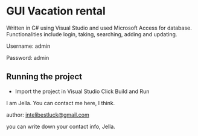 # GUI Vacation rental
Written in C# using Visual Studio and used Microsoft Access for database. 
Functionalities include login, taking, searching, adding and updating.





Username: admin

Password: admin

## Running the project
- Import the project in Visual Studio Click Build and Run

I am Jella.
You can contact me here, I think.

author: intelibestluck@gmail.com

you can write down your contact info, Jella.


